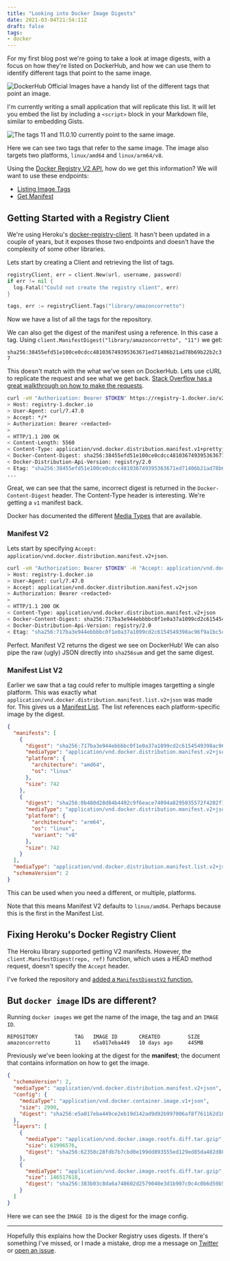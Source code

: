 ```yaml
---
title: "Looking into Docker Image Digests"
date: 2021-03-04T21:54:11Z
draft: false
tags:
- docker
---
```


For my first blog post we're going to take a look at image digests, 
with a focus on how they're listed on DockerHub, and how we can use 
them to identify different tags that point to the same image.

![](/images/docker-registry-digests/docker-hub-supported-tag-list.png
"DockerHub Official Images have a handy list of the different tags that point an
image.")

I'm currently writing a small application that will replicate this
list. It will let you embed the list by including a
`<script>` block in your Markdown file, similar to embedding Gists.

![](/images/docker-registry-digests/docker-hub-digests.png
"The tags 11 and 11.0.10 currently point to the same image.")

Here we can see two tags that refer to the same image. The image also
targets two platforms, `linux/amd64` and `linux/arm64/v8`.

Using the [Docker Registry V2 API](https://docs.docker.com/registry/spec/api/), how do we
get this information? We will want to use these endpoints:

- [Listing Image Tags](https://docs.docker.com/registry/spec/api/#listing-image-tags)
- [Get Manifest](https://docs.docker.com/registry/spec/api/#manifest)

## Getting Started with a Registry Client

We're using Heroku's [docker-registry-client](https://github.com/heroku/docker-registry-client).
It hasn't been updated in a couple of years, but it exposes those two endpoints and
doesn't have the complexity of some other libraries.

Lets start by creating a Client and retrieving the list of tags.

```go
registryClient, err = client.New(url, username, password)
if err != nil {
  log.Fatal("Could not create the registry client", err)
}

tags, err := registryClient.Tags("library/amazoncorretto")
```

Now we have a list of all the tags for the repository.

We can also get the digest of the manifest using a reference.
In this case a tag.
Using `client.ManifestDigest("library/amazoncorretto", "11")` we get:

`sha256:38455efd51e100ce0cdcc481036749395363671ed71406b21ad78b69b22b2c37`

This doesn't match with the what we've seen on DockerHub. 
Lets use cURL to replicate the request and see what we get
back. 
[Stack Overflow has a great walkthrough on how to make the requests](https://stackoverflow.com/questions/57316115/get-manifest-of-a-public-docker-image-hosted-on-docker-hub-using-the-docker-regi). 


```bash
curl -vH "Authorization: Bearer $TOKEN" https://registry-1.docker.io/v2/library/amazoncorretto/manifests/11
> Host: registry-1.docker.io
> User-Agent: curl/7.47.0
> Accept: */*
> Authorization: Bearer <redacted>
>
< HTTP/1.1 200 OK
< Content-Length: 5560
< Content-Type: application/vnd.docker.distribution.manifest.v1+prettyjws
< Docker-Content-Digest: sha256:38455efd51e100ce0cdcc481036749395363671ed71406b21ad78b69b22b2c37
< Docker-Distribution-Api-Version: registry/2.0
< Etag: "sha256:38455efd51e100ce0cdcc481036749395363671ed71406b21ad78b69b22b2c37"
...
```

Great, we can see that the same, incorrect digest is returned in the `Docker-Content-Digest` header.
The Content-Type header is interesting. We're getting a `v1` manifest back.

Docker has documented the different [Media Types](https://github.com/distribution/distribution/blob/main/docs/spec/manifest-v2-2.md)
that are available.

### Manifest V2

Lets start by specifying `Accept: application/vnd.docker.distribution.manifest.v2+json`.

```bash
curl -vH "Authorization: Bearer $TOKEN" -H "Accept: application/vnd.docker.distribution.manifest.v2+json" https://registry-1.docker.io/v2/library/amazoncorretto/manifests/11
> Host: registry-1.docker.io
> User-Agent: curl/7.47.0
> Accept: application/vnd.docker.distribution.manifest.v2+json
> Authorization: Bearer <redacted>
>
< HTTP/1.1 200 OK
< Content-Type: application/vnd.docker.distribution.manifest.v2+json
< Docker-Content-Digest: sha256:717ba3e944ebbbbc0f1e0a37a1099cd2c6154549398ac96f9a1bc5c47ee18d7a
< Docker-Distribution-Api-Version: registry/2.0
< Etag: "sha256:717ba3e944ebbbbc0f1e0a37a1099cd2c6154549398ac96f9a1bc5c47ee18d7a"
```

Perfect. Manifest V2 returns the digest we see on DockerHub!
We can also pipe the raw (ugly) JSON directly into `sha256sum` and get the same digest.

### Manifest List V2

Earlier we saw that a tag could refer to multiple images targetting a single platform.
This was exactly what `application/vnd.docker.distribution.manifest.list.v2+json` was
made for. This gives us a
[Manifest List](https://github.com/distribution/distribution/blob/main/docs/spec/manifest-v2-2.md#manifest-list).
The list references each platform-specific image by the digest.

```json
{
  "manifests": [
    {
      "digest": "sha256:717ba3e944ebbbbc0f1e0a37a1099cd2c6154549398ac96f9a1bc5c47ee18d7a",
      "mediaType": "application/vnd.docker.distribution.manifest.v2+json",
      "platform": {
        "architecture": "amd64",
        "os": "linux"
      },
      "size": 742
    },
    {
      "digest": "sha256:0b480d28d84b4492c9f6eace74094a8295035572f4202f15b10ce1c144d67a13",
      "mediaType": "application/vnd.docker.distribution.manifest.v2+json",
      "platform": {
        "architecture": "arm64",
        "os": "linux",
        "variant": "v8"
      },
      "size": 742
    }
  ],
  "mediaType": "application/vnd.docker.distribution.manifest.list.v2+json",
  "schemaVersion": 2
}
```

This can be used when you need a different, or multiple, platforms.

Note that this means Manifest V2 defaults to `linux/amd64`. Perhaps
because this is the first in the Manifest List.

## Fixing Heroku's Docker Registry Client

The Heroku library supported getting V2 manifests. However, the
`client.ManifestDigest(repo, ref)` function, which uses a HEAD method
request, doesn't specify the `Accept` header.

I've forked the repository and 
[added a `ManifestDigestV2` function.](https://github.com/labooner/docker-registry-client/commit/494060f4a50626a54e3de0e1799870968c1e6a6d)

## But `docker image` IDs are different?

Running `docker images` we get the name of the image, the tag and an `IMAGE ID`.

```
REPOSITORY            TAG   IMAGE ID       CREATED         SIZE
amazoncorretto        11    e5a017eba449   10 days ago     445MB
```

Previously we've been looking at the digest for the **manifest**; the document that
contains information on how to get the image.

```json
{
  "schemaVersion": 2,
  "mediaType": "application/vnd.docker.distribution.manifest.v2+json",
  "config": {
    "mediaType": "application/vnd.docker.container.image.v1+json",
    "size": 2990,
    "digest": "sha256:e5a017eba449ce2eb19d142ad9d92b997006af8f761162d189ed384b4e6f4a63"
  },
  "layers": [
    {
      "mediaType": "application/vnd.docker.image.rootfs.diff.tar.gzip",
      "size": 61996576,
      "digest": "sha256:62350c28fdb7b7cbd0e199dd893555ed129ed85da482d882b1eeb574988ea7d6"
    },
    {
      "mediaType": "application/vnd.docker.image.rootfs.diff.tar.gzip",
      "size": 146517618,
      "digest": "sha256:383b03c8da6a748602d2579040e3d1b907c0c4c0b6d59b586e8e41c342acace6"
    }
  ]
}
```

Here we can see the `IMAGE ID` is the digest for the image config.

----

Hopefully this explains how the Docker Registry uses digests.
If there's something I've missed, or I made a mistake,
drop me a message on [Twitter](https://twitter.com/lewisaboon) 
or [open an issue](https://github.com/labooner/blog.labooner.com/issues).
